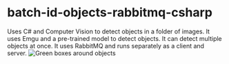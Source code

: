 # batch-id-objects-rabbitmq-csharp
Uses C# and Computer Vision to detect objects in a folder of images. It uses Emgu and a pre-trained model to detect objects. It can detect multiple objects at once. It uses RabbitMQ and runs separately as a client and server.
![Green boxes around objects](https://brandonyuh.me/portfolio/batchid.png)
